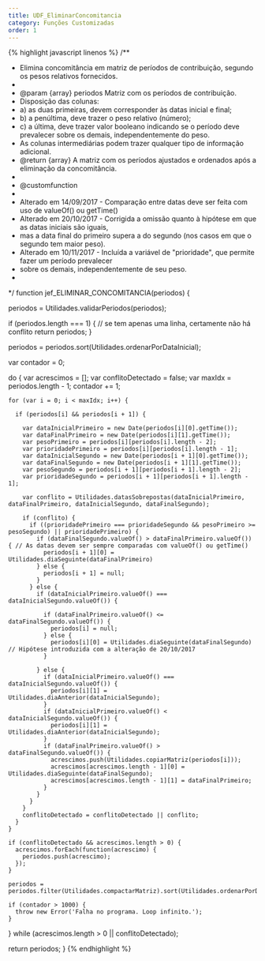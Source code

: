 ```yaml
---
title: UDF_EliminarConcomitancia
category: Funções Customizadas
order: 1
---
```

{% highlight javascript linenos %}
/**
* Elimina concomitância em matriz de períodos de contribuição, segundo os pesos relativos fornecidos.
*
* @param {array} periodos Matriz com os períodos de contribuição. 
*  Disposição das colunas:
*  a) as duas primeiras, devem corresponder às datas inicial e final;
*  b) a penúltima, deve trazer o peso relativo (número); 
*  c) a última, deve trazer valor booleano indicando se o período deve prevalecer sobre os demais, independentemente do peso.
*  As colunas intermediárias podem trazer qualquer tipo de informação adicional.
* @return {array} A matriz com os períodos ajustados e ordenados após a eliminação da concomitância.
*
* @customfunction
*
* Alterado em 14/09/2017 - Comparação entre datas deve ser feita com uso de valueOf() ou getTime()
* Alterado em 20/10/2017 - Corrigida a omissão quanto à hipótese em que as datas iniciais são iguais, 
*  mas a data final do primeiro supera a do segundo (nos casos em que o segundo tem maior peso).
* Alterado em 10/11/2017 - Incluída a variável de "prioridade", que permite fazer um período prevalecer
*  sobre os demais, independentemente de seu peso.
*
*/
function jef_ELIMINAR_CONCOMITANCIA(periodos) {

  periodos = Utilidades.validarPeriodos(periodos);

  if (periodos.length === 1) { // se tem apenas uma linha, certamente não há conflito
    return periodos;
  }  
  
  periodos = periodos.sort(Utilidades.ordenarPorDataInicial);
  
  var contador = 0;
  
  do { 
    var acrescimos = [];
    var conflitoDetectado = false;
    var maxIdx = periodos.length - 1;
    contador += 1;
    
    for (var i = 0; i < maxIdx; i++) {
      
      if (periodos[i] && periodos[i + 1]) {
        
        var dataInicialPrimeiro = new Date(periodos[i][0].getTime());
        var dataFinalPrimeiro = new Date(periodos[i][1].getTime());
        var pesoPrimeiro = periodos[i][periodos[i].length - 2];
        var prioridadePrimeiro = periodos[i][periodos[i].length - 1];
        var dataInicialSegundo = new Date(periodos[i + 1][0].getTime());
        var dataFinalSegundo = new Date(periodos[i + 1][1].getTime());
        var pesoSegundo = periodos[i + 1][periodos[i + 1].length - 2];
        var prioridadeSegundo = periodos[i + 1][periodos[i + 1].length - 1];
        
        var conflito = Utilidades.datasSobrepostas(dataInicialPrimeiro, dataFinalPrimeiro, dataInicialSegundo, dataFinalSegundo);

        if (conflito) {
          if ((prioridadePrimeiro === prioridadeSegundo && pesoPrimeiro >= pesoSegundo) || prioridadePrimeiro) {
            if (dataFinalSegundo.valueOf() > dataFinalPrimeiro.valueOf()) { // As datas devem ser sempre comparadas com valueOf() ou getTime()
              periodos[i + 1][0] = Utilidades.diaSeguinte(dataFinalPrimeiro)
            } else {
              periodos[i + 1] = null;
            }
          } else {
            if (dataInicialPrimeiro.valueOf() === dataInicialSegundo.valueOf()) {
              
              if (dataFinalPrimeiro.valueOf() <= dataFinalSegundo.valueOf()) {
                periodos[i] = null;
              } else {
                periodos[i][0] = Utilidades.diaSeguinte(dataFinalSegundo) // Hipótese introduzida com a alteração de 20/10/2017
              }
              
            } else {
              if (dataInicialPrimeiro.valueOf() === dataInicialSegundo.valueOf()) {
                periodos[i][1] = Utilidades.diaAnterior(dataInicialSegundo);
              }
              if (dataInicialPrimeiro.valueOf() < dataInicialSegundo.valueOf()) {
                periodos[i][1] = Utilidades.diaAnterior(dataInicialSegundo);
              }
              if (dataFinalPrimeiro.valueOf() > dataFinalSegundo.valueOf()) {
                acrescimos.push(Utilidades.copiarMatriz(periodos[i]));
                acrescimos[acrescimos.length - 1][0] = Utilidades.diaSeguinte(dataFinalSegundo);
                acrescimos[acrescimos.length - 1][1] = dataFinalPrimeiro;
              }
            }
          }
        }
        conflitoDetectado = conflitoDetectado || conflito;
      }
    }
    
    if (conflitoDetectado && acrescimos.length > 0) {
      acrescimos.forEach(function(acrescimo) {
        periodos.push(acrescimo);
      });
    }
    
    periodos = periodos.filter(Utilidades.compactarMatriz).sort(Utilidades.ordenarPorDataInicial);
    
    if (contador > 1000) {
      throw new Error('Falha no programa. Loop infinito.');
    }
    
  } while (acrescimos.length > 0 || conflitoDetectado);
  
  return periodos;
}
{% endhighlight %}